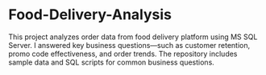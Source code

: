 # Food-Delivery-Analysis

This project analyzes order data from food delivery platform using MS SQL Server. I answered key business questions—such as customer retention, promo code effectiveness, and order trends. The repository includes sample data and SQL scripts for common business questions.
